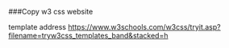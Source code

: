 ###Copy w3 css website

template address 
https://www.w3schools.com/w3css/tryit.asp?filename=tryw3css_templates_band&stacked=h